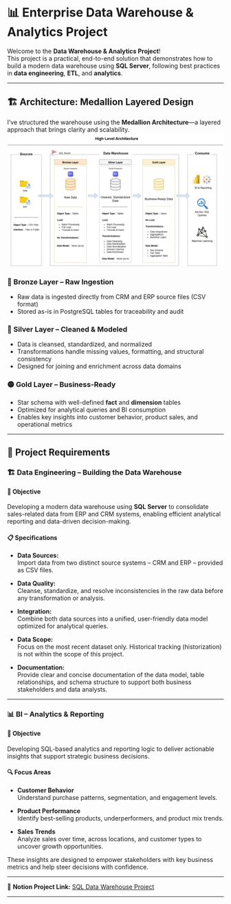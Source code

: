 # 📊 Enterprise Data Warehouse & Analytics Project

Welcome to the **Data Warehouse & Analytics Project**!  
This project is a practical, end-to-end solution that demonstrates how to build a modern data warehouse using **SQL Server**, following best practices in **data engineering**, **ETL**, and **analytics**.

---

## 🏗️ Architecture: Medallion Layered Design

I’ve structured the warehouse using the **Medallion Architecture**—a layered approach that brings clarity and scalability.
![banner](https://github.com/Azmary413/Enterprise-Data-Warehouse-Project/blob/main/docs/data_architecture.jpg)

### 🔹 Bronze Layer – Raw Ingestion  
- Raw data is ingested directly from CRM and ERP source files (CSV format)  
- Stored as-is in PostgreSQL tables for traceability and audit

### 🔸 Silver Layer – Cleaned & Modeled  
- Data is cleansed, standardized, and normalized  
- Transformations handle missing values, formatting, and structural consistency  
- Designed for joining and enrichment across data domains

### 🟡 Gold Layer – Business-Ready  
- Star schema with well-defined **fact** and **dimension** tables  
- Optimized for analytical queries and BI consumption  
- Enables key insights into customer behavior, product sales, and operational metrics

---


## 🚀 Project Requirements

### 🏗️ Data Engineering – Building the Data Warehouse

#### 🎯 Objective  
Developing a modern data warehouse using **SQL Server** to consolidate sales-related data from ERP and CRM systems, enabling efficient analytical reporting and data-driven decision-making.

#### 📋 Specifications

- **Data Sources:**  
  Import data from two distinct source systems – CRM and ERP – provided as CSV files.

- **Data Quality:**  
  Cleanse, standardize, and resolve inconsistencies in the raw data before any transformation or analysis.

- **Integration:**  
  Combine both data sources into a unified, user-friendly data model optimized for analytical queries.

- **Data Scope:**  
  Focus on the most recent dataset only. Historical tracking (historization) is not within the scope of this project.

- **Documentation:**  
  Provide clear and concise documentation of the data model, table relationships, and schema structure to support both business stakeholders and data analysts.

---

### 📊 BI – Analytics & Reporting

#### 🎯 Objective  
Developing SQL-based analytics and reporting logic to deliver actionable insights that support strategic business decisions.

#### 🔍 Focus Areas

- **Customer Behavior**  
  Understand purchase patterns, segmentation, and engagement levels.

- **Product Performance**  
  Identify best-selling products, underperformers, and product mix trends.

- **Sales Trends**  
  Analyze sales over time, across locations, and customer types to uncover growth opportunities.

These insights are designed to empower stakeholders with key business metrics and help steer decisions with confidence.

---

🔗 **Notion Project Link:** [SQL Data Warehouse Project](https://www.notion.so/SQL-Data-Warehouse-Project-262483f0324c80f0b61afa41563562fa?source=copy_link)

---


